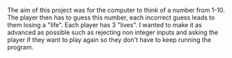 The aim of this project was for the computer to think of a number from 1-10. The player then has to guess this number, each incorrect guess leads to them losing a "life". Each player has 3 "lives". I wanted to make it as advanced as possible such as rejecting non integer inputs and asking the player if they want to play again so they don't have to keep running the program.
